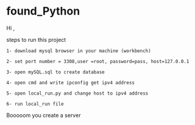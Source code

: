 # found_Python
Hi ,

steps to run this project

	1- download mysql browser in your machine (workbench)

	2- set port number = 3308,user =root, password=pass, host=127.0.0.1

	3- open mySQL.sql to create database

	4- open cmd and write ipconfig get ipv4 address 

	5- open local_run.py and change host to ipv4 address

	6- run local_run file

Booooom you create a server 
